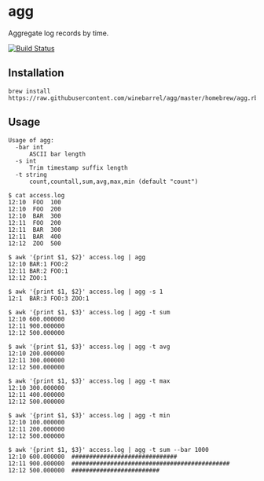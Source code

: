 # agg

Aggregate log records by time.

[![Build Status](https://travis-ci.org/winebarrel/agg.svg?branch=master)](https://travis-ci.org/winebarrel/agg)

## Installation

```
brew install https://raw.githubusercontent.com/winebarrel/agg/master/homebrew/agg.rb
```

## Usage

```
Usage of agg:
  -bar int
      ASCII bar length
  -s int
      Trim timestamp suffix length
  -t string
      count,countall,sum,avg,max,min (default "count")
```

```
$ cat access.log
12:10  FOO  100
12:10  FOO  200
12:10  BAR  300
12:11  FOO  200
12:11  BAR  300
12:11  BAR  400
12:12  ZOO  500

$ awk '{print $1, $2}' access.log | agg
12:10 BAR:1 FOO:2
12:11 BAR:2 FOO:1
12:12 ZOO:1

$ awk '{print $1, $2}' access.log | agg -s 1
12:1  BAR:3 FOO:3 ZOO:1

$ awk '{print $1, $3}' access.log | agg -t sum
12:10 600.000000
12:11 900.000000
12:12 500.000000

$ awk '{print $1, $3}' access.log | agg -t avg
12:10 200.000000
12:11 300.000000
12:12 500.000000

$ awk '{print $1, $3}' access.log | agg -t max
12:10 300.000000
12:11 400.000000
12:12 500.000000

$ awk '{print $1, $3}' access.log | agg -t min
12:10 100.000000
12:11 200.000000
12:12 500.000000

$ awk '{print $1, $3}' access.log | agg -t sum --bar 1000
12:10 600.000000  ##############################
12:11 900.000000  #############################################
12:12 500.000000  #########################
```
